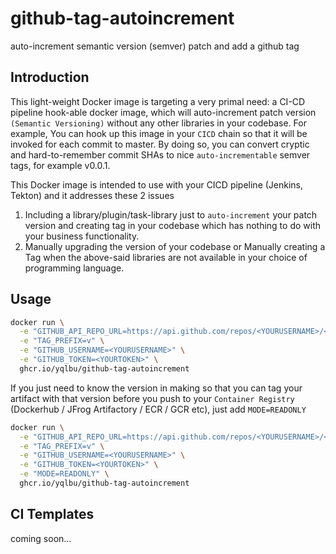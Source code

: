 # github-tag-autoincrement

auto-increment semantic version (semver) patch and add a github tag

## Introduction

This light-weight Docker image is targeting a very primal need: a CI-CD pipeline hook-able docker image, which will auto-increment patch version `(Semantic Versioning)` without any other libraries in your codebase. For example, You can hook up this image in your `CICD` chain so that it will be invoked for each commit to master. By doing so, you can convert cryptic and hard-to-remember commit SHAs to nice `auto-incrementable` semver tags, for example v0.0.1.

This Docker image is intended to use with your CICD pipeline (Jenkins, Tekton) and it addresses these 2 issues

1. Including a library/plugin/task-library just to `auto-increment` your patch version and creating tag in your codebase which has nothing to do with your business functionality.
2. Manually upgrading the version of your codebase or Manually creating a Tag when the above-said libraries are not available in your choice of programming language.

## Usage

```bash
docker run \
  -e "GITHUB_API_REPO_URL=https://api.github.com/repos/<YOURUSERNAME>/<YOURREPONAME>" \
  -e "TAG_PREFIX=v" \
  -e "GITHUB_USERNAME=<YOURUSERNAME>" \
  -e "GITHUB_TOKEN=<YOURTOKEN>" \
  ghcr.io/yqlbu/github-tag-autoincrement
```

If you just need to know the version in making so that you can tag your artifact with that version before you push to your `Container Registry` (Dockerhub / JFrog Artifactory / ECR / GCR etc), just add `MODE=READONLY`

```bash
docker run \
  -e "GITHUB_API_REPO_URL=https://api.github.com/repos/<YOURUSERNAME>/<YOURREPONAME>" \
  -e "TAG_PREFIX=v" \
  -e "GITHUB_USERNAME=<YOURUSERNAME>" \
  -e "GITHUB_TOKEN=<YOURTOKEN>" \
  -e "MODE=READONLY" \
  ghcr.io/yqlbu/github-tag-autoincrement
```

## CI Templates

coming soon...
